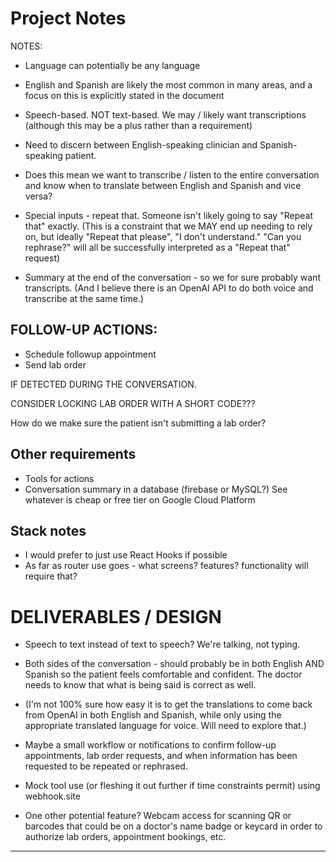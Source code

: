 # Project Notes

NOTES:

* Language can potentially be any language
* English and Spanish are likely the most common in many areas, and a focus on this is explicitly stated in the document

* Speech-based. NOT text-based. We may / likely want transcriptions (although this may be a plus rather than a requirement)

* Need to discern between English-speaking clinician and Spanish-speaking patient.

* Does this mean we want to transcribe / listen to the entire conversation and know when to translate between English and Spanish and vice versa?

* Special inputs - repeat that. Someone isn't likely going to say "Repeat that" exactly. (This is a constraint that we MAY end up needing to rely on, but ideally "Repeat that please", "I don't understand." "Can you rephrase?" will all be successfully interpreted as a "Repeat that" request)

* Summary at the end of the conversation - so we for sure probably want transcripts. (And I believe there is an OpenAI API to do both voice and transcribe at the same time.)

## FOLLOW-UP ACTIONS:

* Schedule followup appointment
* Send lab order

IF DETECTED DURING THE CONVERSATION.

CONSIDER LOCKING LAB ORDER WITH A SHORT CODE???

How do we make sure the patient isn't submitting a lab order?

## Other requirements

* Tools for actions
* Conversation summary in a database (firebase or MySQL?) See whatever is cheap or free tier on Google Cloud Platform

## Stack notes

* I would prefer to just use React Hooks if possible
* As far as router use goes - what screens? features? functionality will require that?

# DELIVERABLES / DESIGN

* Speech to text instead of text to speech? We're talking, not typing.

* Both sides of the conversation - should probably be in both English AND Spanish so the patient feels comfortable and confident. The doctor needs to know that what is being said is correct as well.

* (I'm not 100% sure how easy it is to get the translations to come back from OpenAI in both English and Spanish, while only using the appropriate translated language for voice. Will need to explore that.)

* Maybe a small workflow or notifications to confirm follow-up appointments, lab order requests, and when information has been requested to be repeated or rephrased.

* Mock tool use (or fleshing it out further if time constraints permit) using webhook.site

* One other potential feature? Webcam access for scanning QR or barcodes that could be on a doctor's name badge or keycard in order to authorize lab orders, appointment bookings, etc.

-------------

